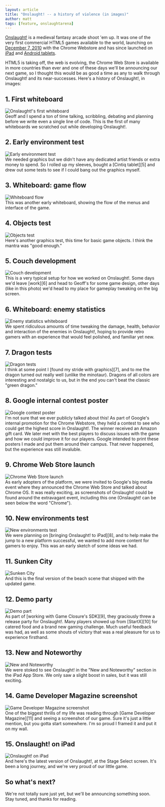 ```yaml
---
layout: article
title: "Onslaught! -- a history of violence (in images)"
author: matt
tags: [feature, onslaughtarena]
---
```

[Onslaught!][1] is a medieval fantasy arcade shoot 'em up. It was one of the very first commercial HTML5 games available to the world, launching on [December 7, 2010][2] with the Chrome Webstore and has since launched on [iPad][3] and [Android tablets][4].

HTML5 is taking off, the web is evolving, the Chrome Web Store is available in more countries than ever and one of these days we'll be announcing our next game, so I thought this would be as good a time as any to walk through Onslaught! and its near-successes. Here's a history of Onslaught!, in images:

## 1. First whiteboard
<div class="full-frame">
	<img alt="Onslaught!'s first whiteboard" src="/media/images/posts/onslaught_history_in_images/01_first_whiteboard.jpg">
</div>
Geoff and I spend a ton of time talking, scribbling, debating and planning before we write even a single line of code. This is the first of many whiteboards we scratched out while developing Onslaught!.

## 2. Early environment test
<div class="full-frame">
	<img alt="Early environment test" src="/media/images/posts/onslaught_history_in_images/02_early_environment_test.png">
</div>
We needed graphics but we didn't have any dedicated artist friends or extra money to spend. So I rolled up my sleeves, bought a [Cintiq tablet][5] and drew out some tests to see if I could bang out the graphics myself.

## 3. Whiteboard: game flow
<div class="full-frame">
	<img alt="Whiteboard flow" src="/media/images/posts/onslaught_history_in_images/03_whiteboard_flow.jpg">
</div>
This was another early whiteboard, showing the flow of the menus and interface of the game.

## 4. Objects test
<div class="full-frame">
	<img alt="Objects test" src="/media/images/posts/onslaught_history_in_images/04_objects_test.png">
</div>
Here's another graphics test, this time for basic game objects. I think the mantra was "good enough."

## 5. Couch development
<div class="full-frame">
	<img alt="Couch development" src="/media/images/posts/onslaught_history_in_images/05_ldg_making_onslaught.jpg">
</div>
This is a very typical setup for how we worked on Onslaught!. Some days we'd leave [work][6] and head to Geoff's for some game design, other days (like in this photo) we'd head to my place for gameplay tweaking on the big screen.

## 6. Whiteboard: enemy statistics
<div class="full-frame">
	<img alt="Enemy statistics whiteboard" src="/media/images/posts/onslaught_history_in_images/06_whiteboard_enemy_stats.jpg">
</div>
We spent ridiculous amounts of time tweaking the damage, health, behavior and interaction of the enemies in Onslaught!, hoping to provide retro gamers with an experience that would feel polished, and familiar yet new.

## 7. Dragon tests
<div class="full-frame">
	<img alt="Dragon tests" src="/media/images/posts/onslaught_history_in_images/07_dragon_tests.png">
</div>
I think at some point I [found my stride with graphics][7], and to me the dragon turned out really well (unlike the minotaur). Dragons of all colors are interesting and nostalgic to us, but in the end you can't beat the classic "green dragon."

## 8. Google internal contest poster
<div class="full-frame">
	<img alt="Google contest poster" src="/media/images/posts/onslaught_history_in_images/08_google_contest_poster.png">
</div>
I'm not sure that we ever publicly talked about this! As part of Google's internal promotion for the Chrome Webstore, they held a contest to see who could get the highest score in Onslaught!. The winner received an Amazon gift card. We later met with the best players to discuss issues with the game and how we could improve it for our players. Google intended to print these posters I made and put them around their campus. That never happened, but the experience was still invaluble.

## 9. Chrome Web Store launch
<div class="full-frame">
	<img alt="Chrome Web Store launch" src="/media/images/posts/onslaught_history_in_images/09_chrome_launch_wall.jpg">
</div>
As early adopters of the platform, we were invited to Google's big media event where they announced the Chrome Web Store and talked about Chrome OS. It was really exciting, as screenshots of Onslaught! could be found around the extravagant event, including this one (Onslaught! can be seen below the word "Chrome").

## 10. New environments test
<div class="full-frame">
	<img alt="New environments test" src="/media/images/posts/onslaught_history_in_images/10_lol_beach_party.png">
</div>
We were planning on [bringing Onslaught! to iPad][8], and to help make the jump to a new platform successful, we wanted to add more content for gamers to enjoy. This was an early sketch of some ideas we had.

## 11. Sunken City
<div class="full-frame">
	<img alt="Sunken City" src="/media/images/posts/onslaught_history_in_images/11_sunken_city.png">
</div>
And this is the final version of the beach scene that shipped with the updated game.

## 12. Demo party
<div class="full-frame">
	<img alt="Demo part" src="/media/images/posts/onslaught_history_in_images/12_demo_party.jpg">
</div>
As part of [working with Game Closure's SDK][9], they graciously threw a release party for Onslaught!. Many players showed up from [StartX][10] for catered food and a brand new gaming challenge. Much useful feedback was had, as well as some shouts of victory that was a real pleasure for us to experience firsthand.

## 13. New and Noteworthy
<div class="full-frame">
	<img alt="New and Noteworthy" src="/media/images/posts/onslaught_history_in_images/13_ipad_new_and_noteworthy.png">
</div>
We were stoked to see Onslaught! in the "New and Noteworthy" section in the iPad App Store. We only saw a slight boost in sales, but it was still exciting.

## 14. Game Developer Magazine screenshot
<div class="full-frame">
	<img alt="Game Developer Magazine screenshot" src="/media/images/posts/onslaught_history_in_images/14_game_developer_magazine.jpg">
</div>
One of the biggest thrills of my life was reading through [Game Developer Magazine][11] and seeing a screenshot of our game. Sure it's just a little mention, but you gotta start somewhere. I'm so proud I framed it and put it on my wall.

## 15. Onslaught! on iPad
<div class="full-frame">
	<img alt="Onslaught! on iPad" src="/media/images/posts/onslaught_history_in_images/15_ipad_stage_select.png">
</div>
And here's the latest version of Onslaught!, at the Stage Select screen. It's been a long journey, and we're very proud of our little game.

## So what's next?

We're not totally sure just yet, but we'll be announcing something soon. Stay tuned, and thanks for reading.

[1]: /onslaught_arena/
[2]: /announcing-onslaught-arena-for-sale-in-the-go/
[3]: http://itunes.apple.com/us/app/onslaught!/id441426241
[4]: /onslaught/
[5]: http://www.wacom.com/en/Products/Cintiq/Cintiq12WX.aspx
[6]: http://raptr.com/
[7]: /lava-background-sprite-creation-timelapse/
[8]: /what-we-need-to-get-our-html5-game-on-ipad-sp/
[9]: /the-road-to-a-production-quality-html5-game-o/
[10]: http://startx.stanford.edu/
[11]: http://www.gdmag.com/homepage.htm
